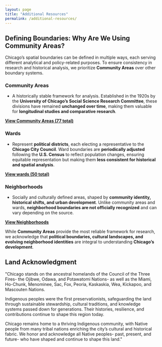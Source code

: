```yaml
---
layout: page
title: "Additional Resources"
permalink: /additional-resources/
---
```


## Defining Boundaries: Why Are We Using Community Areas?

Chicago’s spatial boundaries can be defined in multiple ways, each serving different analytical and policy-related purposes. To ensure consistency in research and historical analysis, we prioritize **Community Areas** over other boundary systems.
>
### Community Areas
- A historically stable framework for analysis. Established in the 1920s by the **University of Chicago’s Social Science Research Committee**, these divisions have remained **unchanged over time**, making them valuable for **longitudinal studies and comparative research**. 
>
**[View Community Areas (77 total)](https://data.cityofchicago.org/Facilities-Geographic-Boundaries/Boundaries-Community-Areas-current-/cauq-8yn6)**  
>
### Wards
-  Represent **political districts**, each electing a representative to the **Chicago City Council**. Ward boundaries are **periodically adjusted** following the **U.S. Census** to reflect population changes, ensuring equitable representation but making them **less consistent for historical and spatial analysis**. 
>
**[View wards (50 total)](https://data.cityofchicago.org/Facilities-Geographic-Boundaries/Boundaries-Wards-2015-2023-/sp34-6z76)** 
>
### Neighborhoods
-   Socially and culturally defined areas, shaped by **community identity, historical shifts, and urban development**. Unlike community areas and wards, **neighborhood boundaries are not officially recognized** and can vary depending on the source. 
>
**[View Neighborhoods](https://data.cityofchicago.org/Facilities-Geographic-Boundaries/Boundaries-Neighborhoods/bbvz-uum9)**

While **Community Areas** provide the most reliable framework for research, we acknowledge that **political boundaries, cultural landscapes, and evolving neighborhood identities** are integral to understanding **Chicago’s development**.

## Land Acknowledgment 

"Chicago stands on the ancestral homelands of the Council of the Three Fires- the Ojibwe, Odawa, and Potawatomi Nations- as well as the Miami, Ho-Chunk, Menominee, Sac, Fox, Peoria, Kaskaskia, Wea, Kickapoo, and Mascouten Nations.
>
Indigenous peoples were the first preservationists, safeguarding the land through sustainable stewardship, cultural traditions, and knowledge systems passed down for generations. Their histories, resilience, and contributions continue to shape this region today.
>
Chicago remains home to a thriving Indigenous community, with Native people from many tribal nations enriching the city’s cultural and historical fabric. We honor and acknowledge all Native peoples- past, present, and future- who have shaped and continue to shape this land."
